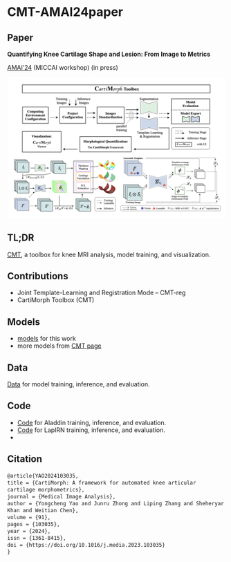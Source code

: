 # CMT-AMAI24paper

## Paper

**Quantifying Knee Cartilage Shape and Lesion: From Image to Metrics**

[AMAI’24](https://sites.google.com/view/amai2024/home) (MICCAI workshop) (in press)

![paper-CMT](README.assets/paper-CMT.png)

## TL;DR

[CMT](https://github.com/YongchengYAO/CartiMorph-Toolbox), a toolbox for knee MRI analysis, model training, and visualization.

## Contributions

- Joint Template-Learning and Registration Mode – CMT-reg
- CartiMorph Toolbox (CMT)

## Models

- [models](https://github.com/YongchengYAO/CMT-AMAI24paper/tree/main/Models) for this work
- more models from [CMT page](https://github.com/YongchengYAO/CartiMorph-Toolbox/blob/main/Models/model_releases.md)

## Data

[Data](https://drive.google.com/drive/folders/1x_8vAgq8NRCKCoVBl-Y5jlk_kvfaYCdt?usp=sharing) for model training, inference, and evaluation.

## Code

- [Code](https://github.com/YongchengYAO/CMT-AMAI24paper/tree/main/Code/Aladdin/Study) for Aladdin training, inference, and evaluation.
- [Code](https://github.com/YongchengYAO/CMT-AMAI24paper/tree/main/Code/LapIRN/Study) for LapIRN training, inference, and evaluation.
- 





## Citation

```
@article{YAO2024103035,
title = {CartiMorph: A framework for automated knee articular cartilage morphometrics},
journal = {Medical Image Analysis},
author = {Yongcheng Yao and Junru Zhong and Liping Zhang and Sheheryar Khan and Weitian Chen},
volume = {91},
pages = {103035},
year = {2024},
issn = {1361-8415},
doi = {https://doi.org/10.1016/j.media.2023.103035}
}
```

